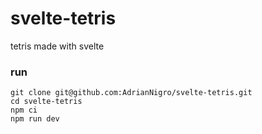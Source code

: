 # svelte-tetris
tetris made with svelte


### run
```
git clone git@github.com:AdrianNigro/svelte-tetris.git
cd svelte-tetris
npm ci
npm run dev
```